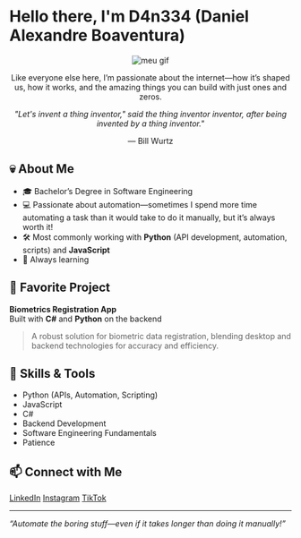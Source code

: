 # Hello there, I'm D4n334 (Daniel Alexandre Boaventura)

<p align="center">
  <img src="https://media0.giphy.com/media/v1.Y2lkPTc5MGI3NjExYWRqdDBqaGxnMGdsOWh2NnZvZXQxdnY4aW5paXN6Z3g2Y25ndW96eSZlcD12MV9pbnRlcm5hbF9naWZfYnlfaWQmY3Q9Zw/IhO6ksgdk31JxbbFLA/giphy.gif" alt="meu gif" />
</p>

<p align= "center">Like everyone else here, I’m passionate about the internet—how it’s shaped us, how it works, and the amazing things you can build with just ones and zeros.</p>

<p align="center">
  <em>"Let's invent a thing inventor," said the thing inventor inventor, after being invented by a thing inventor."</em>
</p>
<p align="center">— Bill Wurtz</p>


## 💀 About Me
- 🎓 Bachelor’s Degree in Software Engineering  
- 💻 Passionate about automation—sometimes I spend more time automating a task than it would take to do it manually, but it’s always worth it!  
- 🛠️ Most commonly working with **Python** (API development, automation, scripts) and **JavaScript**  
- 🌱 Always learning  

## 🌟 Favorite Project

**Biometrics Registration App**  
Built with **C#** and **Python** on the backend  
> A robust solution for biometric data registration, blending desktop and backend technologies for accuracy and efficiency.

## 🧰 Skills & Tools

- Python (APIs, Automation, Scripting)  
- JavaScript  
- C#  
- Backend Development  
- Software Engineering Fundamentals  
- Patience  

## 📫 Connect with Me

[LinkedIn](https://www.linkedin.com/in/daniel-alexandre-boaventura-456924207/)
[Instagram](https://www.instagram.com/dandan.exe.334/profilecard/?igsh=MTYyNXFvcmRlMW9ucA== )
[TikTok](https://www.tiktok.com/@dand4n334?_t=ZM-8yF27vdo7E6&_r=1)

---

_“Automate the boring stuff—even if it takes longer than doing it manually!”_  
